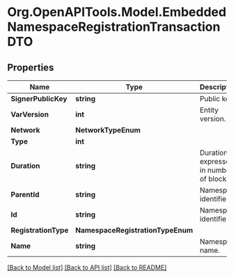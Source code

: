 # Org.OpenAPITools.Model.EmbeddedNamespaceRegistrationTransactionDTO

## Properties

Name | Type | Description | Notes
------------ | ------------- | ------------- | -------------
**SignerPublicKey** | **string** | Public key. | 
**VarVersion** | **int** | Entity version. | 
**Network** | **NetworkTypeEnum** |  | 
**Type** | **int** |  | 
**Duration** | **string** | Duration expressed in number of blocks. | [optional] 
**ParentId** | **string** | Namespace identifier. | [optional] 
**Id** | **string** | Namespace identifier. | 
**RegistrationType** | **NamespaceRegistrationTypeEnum** |  | 
**Name** | **string** | Namespace name. | 

[[Back to Model list]](../README.md#documentation-for-models) [[Back to API list]](../README.md#documentation-for-api-endpoints) [[Back to README]](../README.md)


